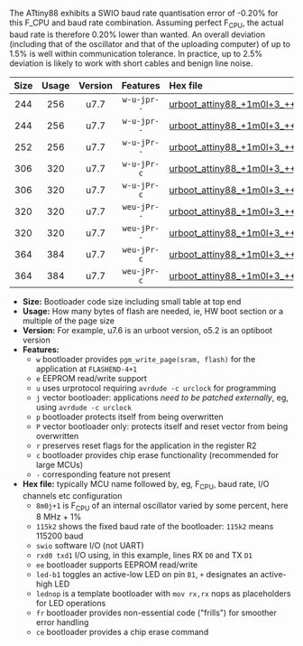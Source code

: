 The ATtiny88 exhibits a SWIO baud rate quantisation error of -0.20% for this F_CPU and baud rate combination. Assuming perfect F<sub>CPU</sub>, the actual baud rate is therefore 0.20% lower than wanted. An overall deviation (including that of the oscillator and that of the uploading computer) of up to 1.5% is well within communication tolerance. In practice, up to 2.5% deviation is likely to work with short cables and benign line noise.

|Size|Usage|Version|Features|Hex file|
|:-:|:-:|:-:|:-:|:--|
|244|256|u7.7|`w-u-jpr--`|[urboot_attiny88_+1m0l+3_+++4k8_swio_rxd7_txd6_led+d0.hex](https://raw.githubusercontent.com/stefanrueger/urboot.hex/main/mcus/attiny88/internal_oscillator/fcpu_+1m0l+3/br_+++4k8/urboot_attiny88_+1m0l+3_+++4k8_swio_rxd7_txd6_led+d0.hex)|
|244|256|u7.7|`w-u-jpr--`|[urboot_attiny88_+1m0l+3_+++4k8_swio_rxd7_txd6_lednop.hex](https://raw.githubusercontent.com/stefanrueger/urboot.hex/main/mcus/attiny88/internal_oscillator/fcpu_+1m0l+3/br_+++4k8/urboot_attiny88_+1m0l+3_+++4k8_swio_rxd7_txd6_lednop.hex)|
|252|256|u7.7|`w-u-jPr--`|[urboot_attiny88_+1m0l+3_+++4k8_swio_rxd7_txd6.hex](https://raw.githubusercontent.com/stefanrueger/urboot.hex/main/mcus/attiny88/internal_oscillator/fcpu_+1m0l+3/br_+++4k8/urboot_attiny88_+1m0l+3_+++4k8_swio_rxd7_txd6.hex)|
|306|320|u7.7|`w-u-jPr-c`|[urboot_attiny88_+1m0l+3_+++4k8_swio_rxd7_txd6_led+d0_fr_ce.hex](https://raw.githubusercontent.com/stefanrueger/urboot.hex/main/mcus/attiny88/internal_oscillator/fcpu_+1m0l+3/br_+++4k8/urboot_attiny88_+1m0l+3_+++4k8_swio_rxd7_txd6_led+d0_fr_ce.hex)|
|306|320|u7.7|`w-u-jPr-c`|[urboot_attiny88_+1m0l+3_+++4k8_swio_rxd7_txd6_lednop_fr_ce.hex](https://raw.githubusercontent.com/stefanrueger/urboot.hex/main/mcus/attiny88/internal_oscillator/fcpu_+1m0l+3/br_+++4k8/urboot_attiny88_+1m0l+3_+++4k8_swio_rxd7_txd6_lednop_fr_ce.hex)|
|320|320|u7.7|`weu-jPr--`|[urboot_attiny88_+1m0l+3_+++4k8_swio_rxd7_txd6_ee_led+d0.hex](https://raw.githubusercontent.com/stefanrueger/urboot.hex/main/mcus/attiny88/internal_oscillator/fcpu_+1m0l+3/br_+++4k8/urboot_attiny88_+1m0l+3_+++4k8_swio_rxd7_txd6_ee_led+d0.hex)|
|320|320|u7.7|`weu-jPr--`|[urboot_attiny88_+1m0l+3_+++4k8_swio_rxd7_txd6_ee_lednop.hex](https://raw.githubusercontent.com/stefanrueger/urboot.hex/main/mcus/attiny88/internal_oscillator/fcpu_+1m0l+3/br_+++4k8/urboot_attiny88_+1m0l+3_+++4k8_swio_rxd7_txd6_ee_lednop.hex)|
|364|384|u7.7|`weu-jPr-c`|[urboot_attiny88_+1m0l+3_+++4k8_swio_rxd7_txd6_ee_led+d0_fr_ce.hex](https://raw.githubusercontent.com/stefanrueger/urboot.hex/main/mcus/attiny88/internal_oscillator/fcpu_+1m0l+3/br_+++4k8/urboot_attiny88_+1m0l+3_+++4k8_swio_rxd7_txd6_ee_led+d0_fr_ce.hex)|
|364|384|u7.7|`weu-jPr-c`|[urboot_attiny88_+1m0l+3_+++4k8_swio_rxd7_txd6_ee_lednop_fr_ce.hex](https://raw.githubusercontent.com/stefanrueger/urboot.hex/main/mcus/attiny88/internal_oscillator/fcpu_+1m0l+3/br_+++4k8/urboot_attiny88_+1m0l+3_+++4k8_swio_rxd7_txd6_ee_lednop_fr_ce.hex)|

- **Size:** Bootloader code size including small table at top end
- **Usage:** How many bytes of flash are needed, ie, HW boot section or a multiple of the page size
- **Version:** For example, u7.6 is an urboot version, o5.2 is an optiboot version
- **Features:**
  + `w` bootloader provides `pgm_write_page(sram, flash)` for the application at `FLASHEND-4+1`
  + `e` EEPROM read/write support
  + `u` uses urprotocol requiring `avrdude -c urclock` for programming
  + `j` vector bootloader: applications *need to be patched externally*, eg, using `avrdude -c urclock`
  + `p` bootloader protects itself from being overwritten
  + `P` vector bootloader only: protects itself and reset vector from being overwritten
  + `r` preserves reset flags for the application in the register R2
  + `c` bootloader provides chip erase functionality (recommended for large MCUs)
  + `-` corresponding feature not present
- **Hex file:** typically MCU name followed by, eg, F<sub>CPU</sub>, baud rate, I/O channels etc configuration
  + `8m0j+1` is F<sub>CPU</sub> of an internal oscillator varied by some percent, here 8 MHz + 1%
  + `115k2` shows the fixed baud rate of the bootloader: `115k2` means 115200 baud
  + `swio` software I/O (not UART)
  + `rxd0 txd1` I/O using, in this example, lines RX `D0` and TX `D1`
  + `ee` bootloader supports EEPROM read/write
  + `led-b1` toggles an active-low LED on pin `B1`, `+` designates an active-high LED
  + `lednop` is a template bootloader with `mov rx,rx` nops as placeholders for LED operations
  + `fr` bootloader provides non-essential code ("frills") for smoother error handling
  + `ce` bootloader provides a chip erase command
